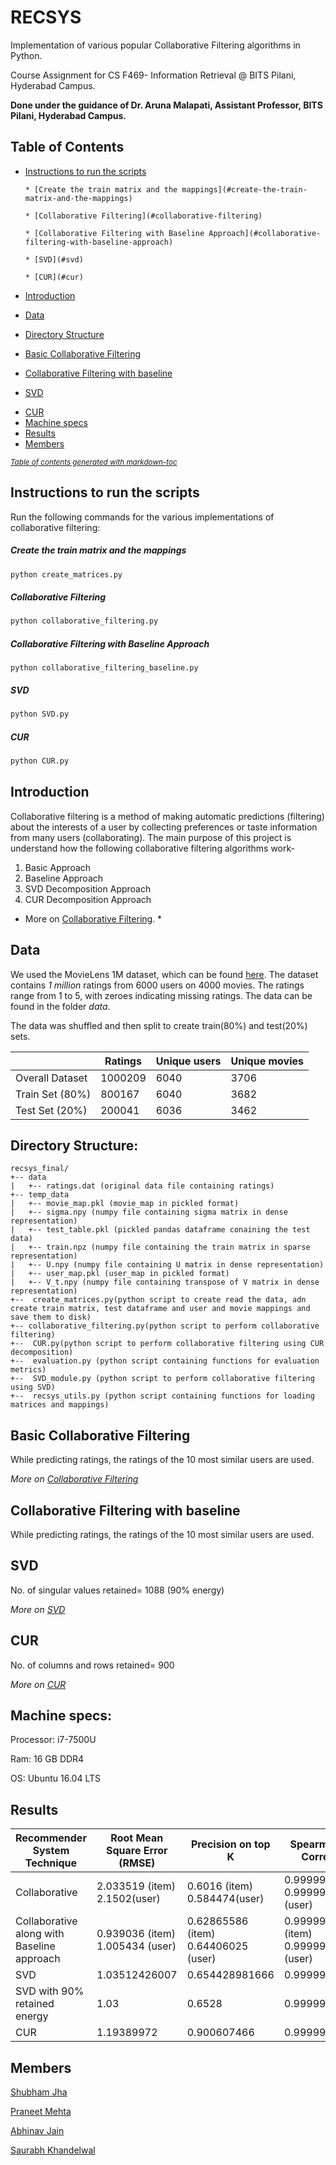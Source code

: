 # RECSYS
Implementation of various popular Collaborative Filtering algorithms in Python.

Course Assignment for CS F469- Information Retrieval @ BITS Pilani, Hyderabad Campus.

**Done under the guidance of Dr. Aruna Malapati, Assistant Professor, BITS Pilani, Hyderabad Campus.**

## Table of Contents
* [Instructions to run the scripts](#instructions-to-run-the-scripts)

      * [Create the train matrix and the mappings](#create-the-train-matrix-and-the-mappings)
      
      * [Collaborative Filtering](#collaborative-filtering)
      
      * [Collaborative Filtering with Baseline Approach](#collaborative-filtering-with-baseline-approach)
      
      * [SVD](#svd)
      
      * [CUR](#cur)
      
* [Introduction](#introduction)
* [Data](#data)
* [Directory Structure](#directory-structure-)
* [Basic Collaborative Filtering](#basic-collaborative-filtering)
* [Collaborative Filtering with baseline](#collaborative-filtering-with-baseline)
- [SVD](#svd-1)
* [CUR](#cur-1)
* [Machine specs](#machine-specs-)
* [Results](#results)
* [Members](#members)

<small><i><a href='http://ecotrust-canada.github.io/markdown-toc/'>Table of contents generated with markdown-toc</a></i></small>

## Instructions to run the scripts
Run the following commands for the various implementations of collaborative filtering:

##### Create the train matrix and the mappings
```python
python create_matrices.py
```
##### Collaborative Filtering
```python
python collaborative_filtering.py
```
##### Collaborative Filtering with Baseline Approach
```
python collaborative_filtering_baseline.py 
```
##### SVD
```python
python SVD.py
```
##### CUR
```python
python CUR.py
```
## Introduction
Collaborative filtering is a method of making automatic predictions (filtering) about the interests of a user by collecting preferences or taste information from many users (collaborating). The main purpose of this project is understand how the following collaborative filtering algorithms work-
1. Basic Approach
2. Baseline Approach
3. SVD Decomposition Approach
4. CUR Decomposition Approach

* More on [Collaborative Filtering](https://en.wikipedia.org/wiki/Collaborative_filtering). *

## Data
We used the MovieLens 1M dataset, which can be found [here](https://grouplens.org/datasets/movielens/). The dataset contains *1 million* ratings from 6000 users on 4000 movies. The ratings range from 1 to 5, with zeroes indicating missing ratings. The data can be found in the folder *data*.

The data was shuffled and then split to create train(80%) and test(20%) sets.

|                 | Ratings | Unique users | Unique movies |
|-----------------|---------|--------------|---------------|
| Overall Dataset | 1000209 | 6040         | 3706          |
| Train Set (80%) | 800167  | 6040         | 3682          |
| Test Set (20%)  | 200041  | 6036         | 3462          |

## Directory Structure:

```
recsys_final/
+-- data
|   +-- ratings.dat (original data file containing ratings)
+-- temp_data
|   +-- movie_map.pkl (movie_map in pickled format) 
|   +-- sigma.npy (numpy file containing sigma matrix in dense representation)
|   +-- test_table.pkl (pickled pandas dataframe conaining the test data) 
|   +-- train.npz (numpy file containing the train matrix in sparse representation) 
|   +-- U.npy (numpy file containing U matrix in dense representation)
|   +-- user_map.pkl (user_map in pickled format)
|   +-- V_t.npy (numpy file containing transpose of V matrix in dense representation)
+--  create_matrices.py(python script to create read the data, adn create train matrix, test dataframe and user and movie mappings and save them to disk)
+-- collaborative_filtering.py(python script to perform collaborative filtering)
+--  CUR.py(python script to perform collaborative filtering using CUR decomposition)
+--  evaluation.py (python script containing functions for evaluation metrics)
+--  SVD_module.py (python script to perform collaborative filtering using SVD)
+--  recsys_utils.py (python script containing functions for loading matrices and mappings) 
```

## Basic Collaborative Filtering
While predicting ratings, the ratings of the 10 most similar users are used.

*More on [Collaborative Filtering](https://en.wikipedia.org/wiki/)*

## Collaborative Filtering with baseline
While predicting ratings, the ratings of the 10 most similar users are used.


## SVD
No. of singular values retained= 1088 (90% energy)

*More on [SVD](https://en.wikipedia.org/wiki/Singular-value_decomposition)*

## CUR
No. of columns and rows retained= 900

*More on [CUR](https://en.wikipedia.org/wiki/CUR_matrix_approximation)*

## Machine specs:
Processor: i7-7500U

Ram: 16 GB DDR4

OS: Ubuntu 16.04 LTS

## Results

| Recommender System Technique               | Root Mean Square Error (RMSE)   | Precision on top K                  | Spearman Rank Correlation            | Time taken for prediction (secs) |
|--------------------------------------------|---------------------------------|-------------------------------------|--------------------------------------|----------------------------------|
| Collaborative                              | 2.033519 (item) 2.1502(user)    | 0.6016 (item) 0.584474(user)        | 0.99999975(item) 0.99999972 (user)   | 211.979 (item)  272.817 (user)   |
| Collaborative along with Baseline approach | 0.939036 (item) 1.005434 (user) | 0.62865586 (item) 0.64406025 (user) | 0.999999947 (item) 0.99999939 (user) | 313.3369 (item) 273.2009(user)   |
| SVD                                        | 1.03512426007                   | 0.654428981666                      | 0.999999999839                       | 565.33                           |
| SVD with 90% retained energy               | 1.03                            | 0.6528                              | 0.999999999839                       | 361.49                           |
| CUR                                        | 1.19389972                      | 0.900607466                         | 0.99999999786                        | 53.4029                          |

## Members
[Shubham Jha](http://github.com/shubhamjha97)

[Praneet Mehta](http://github.com/praneetmehta)

[Abhinav Jain](http://github.com/abhinav1112)

[Saurabh Khandelwal](http://github.com/stgstg27)
